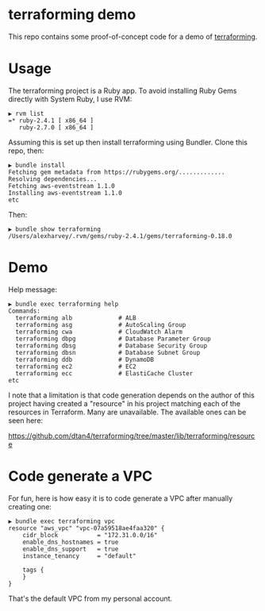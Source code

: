 # terraforming demo

This repo contains some proof-of-concept code for a demo of [terraforming](https://github.com/dtan4/terraforming).

# Usage

The terraforming project is a Ruby app. To avoid installing Ruby Gems directly with System Ruby, I use RVM:

```text
▶ rvm list
=* ruby-2.4.1 [ x86_64 ]
   ruby-2.7.0 [ x86_64 ]
```

Assuming this is set up then install terraforming using Bundler. Clone this repo, then:

```text
▶ bundle install
Fetching gem metadata from https://rubygems.org/.............
Resolving dependencies...
Fetching aws-eventstream 1.1.0
Installing aws-eventstream 1.1.0
etc
```

Then:

```text
▶ bundle show terraforming 
/Users/alexharvey/.rvm/gems/ruby-2.4.1/gems/terraforming-0.18.0
```

# Demo

Help message:

```text
▶ bundle exec terraforming help
Commands:
  terraforming alb             # ALB
  terraforming asg             # AutoScaling Group
  terraforming cwa             # CloudWatch Alarm
  terraforming dbpg            # Database Parameter Group
  terraforming dbsg            # Database Security Group
  terraforming dbsn            # Database Subnet Group
  terraforming ddb             # DynamoDB
  terraforming ec2             # EC2
  terraforming ecc             # ElastiCache Cluster
etc
```

I note that a limitation is that code generation depends on the author of this project having created a "resource" in his project matching each of the resources in Terraform. Many are unavailable. The available ones can be seen here:

https://github.com/dtan4/terraforming/tree/master/lib/terraforming/resource

# Code generate a VPC

For fun, here is how easy it is to code generate a VPC after manually creating one:

```text
▶ bundle exec terraforming vpc
resource "aws_vpc" "vpc-07a59518ae4faa320" {
    cidr_block           = "172.31.0.0/16"
    enable_dns_hostnames = true
    enable_dns_support   = true
    instance_tenancy     = "default"

    tags {
    }
}
```

That's the default VPC from my personal account.
